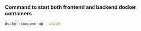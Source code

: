 ### Command to start both frontend and backend docker containers
```bash
docker-compose up --watch
```